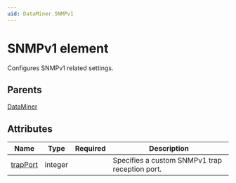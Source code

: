```yaml
---
uid: DataMiner.SNMPv1
---
```


# SNMPv1 element

Configures SNMPv1 related settings.

## Parents

[DataMiner](xref:DataMiner)

## Attributes

| Name | Type | Required | Description |
| --- | --- | --- | --- |
| [trapPort](xref:DataMiner.SNMPv1-trapPort) | integer |  | Specifies a custom SNMPv1 trap reception port. |
